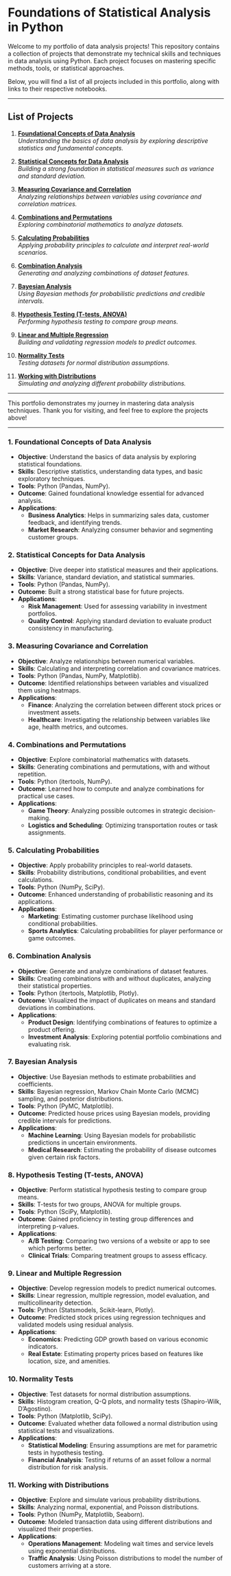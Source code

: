 # **Foundations of Statistical Analysis in Python**

Welcome to my portfolio of data analysis projects! This repository contains a collection of projects that demonstrate my technical skills and techniques in data analysis using Python. Each project focuses on mastering specific methods, tools, or statistical approaches.

Below, you will find a list of all projects included in this portfolio, along with links to their respective notebooks.

---

## **List of Projects**

1. **[Foundational Concepts of Data Analysis](https://github.com/MeJI3a/Data-Analysis-Skills/blob/main/1.Foundational%20Concepts%20of%20Data%20Analysis.ipynb)**  
   *Understanding the basics of data analysis by exploring descriptive statistics and fundamental concepts.*

2. **[Statistical Concepts for Data Analysis](https://github.com/MeJI3a/Data-Analysis-Skills/blob/main/2.Statistical%20basic%20concepts%20for%20data%20analysis.ipynb)**  
   *Building a strong foundation in statistical measures such as variance and standard deviation.*

3. **[Measuring Covariance and Correlation](https://github.com/MeJI3a/Data-Analysis-Skills/blob/main/3.Measuring%20Covariance%20and%20Correlation.ipynb)**  
   *Analyzing relationships between variables using covariance and correlation matrices.*

4. **[Combinations and Permutations](https://github.com/MeJI3a/Data-Analysis-Skills/blob/main/4.Combinations,%20and%20Permutations.ipynb)**  
   *Exploring combinatorial mathematics to analyze datasets.*

5. **[Calculating Probabilities](https://github.com/MeJI3a/Data-Analysis-Skills/blob/main/5.Calculating%20Probabilities.ipynb)**  
   *Applying probability principles to calculate and interpret real-world scenarios.*

6. **[Combination Analysis](https://github.com/MeJI3a/Data-Analysis-Skills/blob/main/6.Combination.ipynb)**  
   *Generating and analyzing combinations of dataset features.*

7. **[Bayesian Analysis](https://github.com/MeJI3a/Data-Analysis-Skills/blob/main/7.Bayesian%20Analysis.ipynb)**  
   *Using Bayesian methods for probabilistic predictions and credible intervals.*

8. **[Hypothesis Testing (T-tests, ANOVA)](https://github.com/MeJI3a/Data-Analysis-Skills/blob/main/8.Hypothesis%20Testing%20(T-tests%2C%20ANOVA).ipynb)**  
   *Performing hypothesis testing to compare group means.*

9. **[Linear and Multiple Regression](https://github.com/MeJI3a/Data-Analysis-Skills/blob/main/9.Linear%20and%20Multiple%20Regression.ipynb)**  
   *Building and validating regression models to predict outcomes.*

10. **[Normality Tests](https://github.com/MeJI3a/Data-Analysis-Skills/blob/main/10.Normality%20Tests.ipynb)**  
    *Testing datasets for normal distribution assumptions.*

11. **[Working with Distributions](https://github.com/MeJI3a/Data-Analysis-Skills/blob/main/11.Working%20with%20Distributions.ipynb)**  
    *Simulating and analyzing different probability distributions.*

---

This portfolio demonstrates my journey in mastering data analysis techniques. Thank you for visiting, and feel free to explore the projects above!



---

### 1. **Foundational Concepts of Data Analysis**
   - **Objective**: Understand the basics of data analysis by exploring statistical foundations.
   - **Skills**: Descriptive statistics, understanding data types, and basic exploratory techniques.
   - **Tools**: Python (Pandas, NumPy).
   - **Outcome**: Gained foundational knowledge essential for advanced analysis.
   - **Applications**: 
     - **Business Analytics**: Helps in summarizing sales data, customer feedback, and identifying trends.
     - **Market Research**: Analyzing consumer behavior and segmenting customer groups.

### 2. **Statistical Concepts for Data Analysis**
   - **Objective**: Dive deeper into statistical measures and their applications.
   - **Skills**: Variance, standard deviation, and statistical summaries.
   - **Tools**: Python (Pandas, NumPy).
   - **Outcome**: Built a strong statistical base for future projects.
   - **Applications**: 
     - **Risk Management**: Used for assessing variability in investment portfolios.
     - **Quality Control**: Applying standard deviation to evaluate product consistency in manufacturing.

### 3. **Measuring Covariance and Correlation**
   - **Objective**: Analyze relationships between numerical variables.
   - **Skills**: Calculating and interpreting correlation and covariance matrices.
   - **Tools**: Python (Pandas, NumPy, Matplotlib).
   - **Outcome**: Identified relationships between variables and visualized them using heatmaps.
   - **Applications**: 
     - **Finance**: Analyzing the correlation between different stock prices or investment assets.
     - **Healthcare**: Investigating the relationship between variables like age, health metrics, and outcomes.

### 4. **Combinations and Permutations**
   - **Objective**: Explore combinatorial mathematics with datasets.
   - **Skills**: Generating combinations and permutations, with and without repetition.
   - **Tools**: Python (itertools, NumPy).
   - **Outcome**: Learned how to compute and analyze combinations for practical use cases.
   - **Applications**: 
     - **Game Theory**: Analyzing possible outcomes in strategic decision-making.
     - **Logistics and Scheduling**: Optimizing transportation routes or task assignments.

### 5. **Calculating Probabilities**
   - **Objective**: Apply probability principles to real-world datasets.
   - **Skills**: Probability distributions, conditional probabilities, and event calculations.
   - **Tools**: Python (NumPy, SciPy).
   - **Outcome**: Enhanced understanding of probabilistic reasoning and its applications.
   - **Applications**: 
     - **Marketing**: Estimating customer purchase likelihood using conditional probabilities.
     - **Sports Analytics**: Calculating probabilities for player performance or game outcomes.

### 6. **Combination Analysis**
   - **Objective**: Generate and analyze combinations of dataset features.
   - **Skills**: Creating combinations with and without duplicates, analyzing their statistical properties.
   - **Tools**: Python (itertools, Matplotlib, Plotly).
   - **Outcome**: Visualized the impact of duplicates on means and standard deviations in combinations.
   - **Applications**: 
     - **Product Design**: Identifying combinations of features to optimize a product offering.
     - **Investment Analysis**: Exploring potential portfolio combinations and evaluating risk.

### 7. **Bayesian Analysis**
   - **Objective**: Use Bayesian methods to estimate probabilities and coefficients.
   - **Skills**: Bayesian regression, Markov Chain Monte Carlo (MCMC) sampling, and posterior distributions.
   - **Tools**: Python (PyMC, Matplotlib).
   - **Outcome**: Predicted house prices using Bayesian models, providing credible intervals for predictions.
   - **Applications**: 
     - **Machine Learning**: Using Bayesian models for probabilistic predictions in uncertain environments.
     - **Medical Research**: Estimating the probability of disease outcomes given certain risk factors.

### 8. **Hypothesis Testing (T-tests, ANOVA)**
   - **Objective**: Perform statistical hypothesis testing to compare group means.
   - **Skills**: T-tests for two groups, ANOVA for multiple groups.
   - **Tools**: Python (SciPy, Matplotlib).
   - **Outcome**: Gained proficiency in testing group differences and interpreting p-values.
   - **Applications**: 
     - **A/B Testing**: Comparing two versions of a website or app to see which performs better.
     - **Clinical Trials**: Comparing treatment groups to assess efficacy.

### 9. **Linear and Multiple Regression**
   - **Objective**: Develop regression models to predict numerical outcomes.
   - **Skills**: Linear regression, multiple regression, model evaluation, and multicollinearity detection.
   - **Tools**: Python (Statsmodels, Scikit-learn, Plotly).
   - **Outcome**: Predicted stock prices using regression techniques and validated models using residual analysis.
   - **Applications**: 
     - **Economics**: Predicting GDP growth based on various economic indicators.
     - **Real Estate**: Estimating property prices based on features like location, size, and amenities.

### 10. **Normality Tests**
   - **Objective**: Test datasets for normal distribution assumptions.
   - **Skills**: Histogram creation, Q-Q plots, and normality tests (Shapiro-Wilk, D’Agostino).
   - **Tools**: Python (Matplotlib, SciPy).
   - **Outcome**: Evaluated whether data followed a normal distribution using statistical tests and visualizations.
   - **Applications**: 
     - **Statistical Modeling**: Ensuring assumptions are met for parametric tests in hypothesis testing.
     - **Financial Analysis**: Testing if returns of an asset follow a normal distribution for risk analysis.

### 11. **Working with Distributions**
   - **Objective**: Explore and simulate various probability distributions.
   - **Skills**: Analyzing normal, exponential, and Poisson distributions.
   - **Tools**: Python (NumPy, Matplotlib, Seaborn).
   - **Outcome**: Modeled transaction data using different distributions and visualized their properties.
   - **Applications**: 
     - **Operations Management**: Modeling wait times and service levels using exponential distributions.
     - **Traffic Analysis**: Using Poisson distributions to model the number of customers arriving at a store.

